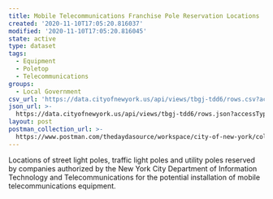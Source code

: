 ```yaml
---
title: Mobile Telecommunications Franchise Pole Reservation Locations
created: '2020-11-10T17:05:20.816037'
modified: '2020-11-10T17:05:20.816045'
state: active
type: dataset
tags:
  - Equipment
  - Poletop
  - Telecommunications
groups:
  - Local Government
csv_url: 'https://data.cityofnewyork.us/api/views/tbgj-tdd6/rows.csv?accessType=DOWNLOAD'
json_url: >-
  https://data.cityofnewyork.us/api/views/tbgj-tdd6/rows.json?accessType=DOWNLOAD
layout: post
postman_collection_url: >-
  https://www.postman.com/thedaydasource/workspace/city-of-new-york/collection/15909983-250eb00d-3b55-4e23-9528-275e19167cc9
---
```

Locations of street light poles, traffic light poles and utility poles reserved by companies authorized by the New York City Department of Information Technology and Telecommunications for the potential installation of mobile telecommunications equipment.
